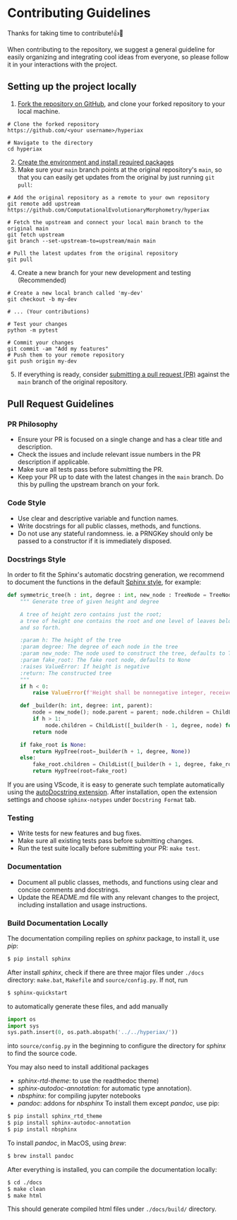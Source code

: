# Contributing Guidelines

Thanks for taking time to contribute!👍🎉

When contributing to the repository, we suggest a general guideline for easily organizing and integrating cool ideas from everyone, so please follow it in your interactions with the project.


## Setting up the project locally

1. [Fork the repository on GitHub](https://docs.github.com/en/pull-requests/collaborating-with-pull-requests/working-with-forks/fork-a-repo), and clone your forked repository to your local machine.
```
# Clone the forked repository
https://github.com/<your username>/hyperiax

# Navigate to the directory
cd hyperiax
```
2. [Create the environment and install required packages](./README.md#installation)
3. Make sure your `main` branch points at the original repository's `main`, so that you can easily get updates from the original by just running `git pull`: 
```
# Add the original repository as a remote to your own repository
git remote add upstream https://github.com/ComputationalEvolutionaryMorphometry/hyperiax

# Fetch the upstream and connect your local main branch to the original main
git fetch upstream
git branch --set-upstream-to=upstream/main main

# Pull the latest updates from the original repository
git pull
```

4. Create a new branch for your new development and testing (Recommended)
```
# Create a new local branch called 'my-dev'
git checkout -b my-dev

# ... (Your contributions)

# Test your changes
python -m pytest

# Commit your changes
git commit -am "Add my features"
# Push them to your remote repository
git push origin my-dev
```

5. If everything is ready, consider [submitting a pull request (PR)](https://docs.github.com/en/pull-requests/collaborating-with-pull-requests/proposing-changes-to-your-work-with-pull-requests/creating-a-pull-request?tool=webui) against the `main` branch of the original repository.

## Pull Request Guidelines

### PR Philosophy
- Ensure your PR is focused on a single change and has a clear title and description.
- Check the issues and include relevant issue numbers in the PR description if applicable.
- Make sure all tests pass before submitting the PR.
- Keep your PR up to date with the latest changes in the `main` branch. Do this by pulling the upstream branch on your fork.

### Code Style
- Use clear and descriptive variable and function names.
- Write docstrings for all public classes, methods, and functions.
- Do not use any stateful randomness. ie. a PRNGKey should only be passed to a constructor if it is immediately disposed.

### Docstrings Style
In order to fit the Sphinx's automatic docstring generation, we recommend to document the functions in the default [Sphinx style](https://www.sphinx-doc.org/en/master/tutorial/describing-code.html#documenting-python-objects), for example:
``` python
def symmetric_tree(h : int, degree : int, new_node : TreeNode = TreeNode, fake_root : TreeNode = None) -> HypTree:
    """ Generate tree of given height and degree

    A tree of height zero contains just the root;
    a tree of height one contains the root and one level of leaves below it,
    and so forth.

    :param h: The height of the tree
    :param degree: The degree of each node in the tree
    :param new_node: The node used to construct the tree, defaults to TreeNode
    :param fake_root: The fake root node, defaults to None
    :raises ValueError: If height is negative
    :return: The constructed tree
    """
    if h < 0:
        raise ValueError(f'Height shall be nonnegative integer, received {h=}.')

    def _builder(h: int, degree: int, parent):
        node = new_node(); node.parent = parent; node.children = ChildList()
        if h > 1:
            node.children = ChildList([_builder(h - 1, degree, node) for _ in range(degree)])
        return node

    if fake_root is None:
        return HypTree(root=_builder(h + 1, degree, None))
    else:
        fake_root.children = ChildList([_builder(h + 1, degree, fake_root)])
        return HypTree(root=fake_root)
```
If you are using VScode, it is easy to generate such template automatically using the [autoDocstring extension](https://marketplace.visualstudio.com/items?itemName=njpwerner.autodocstring). After installation, open the extension settings and choose `sphinx-notypes` under `Docstring Format` tab.

### Testing

- Write tests for new features and bug fixes.
- Make sure all existing tests pass before submitting changes.
- Run the test suite locally before submitting your PR: `make test`.

### Documentation

- Document all public classes, methods, and functions using clear and concise comments and docstrings.
- Update the README.md file with any relevant changes to the project, including installation and usage instructions.

### Build Documentation Locally
The documentation compiling replies on _sphinx_ package, to install it, use _pip_:
``` bash
$ pip install sphinx
```
After install _sphinx_, check if there are three major files under `./docs` directory: `make.bat`, `Makefile` and `source/config.py`. If not, run
``` bash
$ sphinx-quickstart
```
to automatically generate these files, and add manually
``` python
import os
import sys
sys.path.insert(0, os.path.abspath('../../hyperiax/'))
``` 
into `source/config.py` in the beginning to configure the directory for _sphinx_ to find the source code.

You may also need to install additional packages
* _sphinx-rtd-theme_: to use the readthedoc theme) 
* _sphinx-autodoc-annotation_: for automatic type annotation). 
* _nbsphinx_: for compiling jupyter notebooks
* _pandoc_: addons for _nbsphinx_
To install them except _pandoc_, use pip:
``` bash
$ pip install sphinx_rtd_theme
$ pip install sphinx-autodoc-annotation
$ pip install nbsphinx
```
To install _pandoc_, in MacOS, using _brew_:
``` bash
$ brew install pandoc
```

After everything is installed, you can compile the documentation locally:
``` bash
$ cd ./docs
$ make clean
$ make html
```
This should generate compiled html files under `./docs/build/` directory.